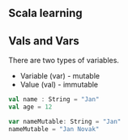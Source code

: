 Scala learning
---

Vals and Vars
--

There are two types of variables.
* Variable (var) - mutable
* Value (val) - immutable

```scala
val name : String = "Jan"
val age = 12

var nameMutable: String = "Jan"
nameMutable = "Jan Novak"
```